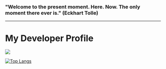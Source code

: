 <h3>"Welcome to the present moment. Here. Now. The only moment there ever is." (Eckhart Tolle)</h3>
<hr />
<p align="center">
  <h1>My Developer Profile</h1>
  <a href="https://skillicons.dev">
    <img src="https://skillicons.dev/icons?i=docker,js,laravel,mysql,nodejs,react" />
  </a>
</p>


[![Top Langs](https://github-readme-stats.vercel.app/api/top-langs/?username=Jan-Emig&layout=compact)](https://github.com/anuraghazra/github-readme-stats)

